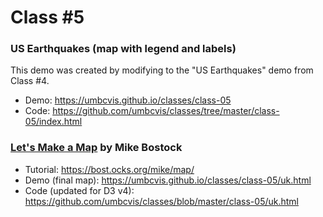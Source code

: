 
# Class #5

### US Earthquakes (map with legend and labels)

This demo was created by modifying to the "US Earthquakes" demo from Class #4.

* Demo: https://umbcvis.github.io/classes/class-05
* Code: https://github.com/umbcvis/classes/tree/master/class-05/index.html

### [Let's Make a Map](https://bost.ocks.org/mike/map/) by Mike Bostock

* Tutorial: https://bost.ocks.org/mike/map/
* Demo (final map): https://umbcvis.github.io/classes/class-05/uk.html
* Code (updated for D3 v4): https://github.com/umbcvis/classes/blob/master/class-05/uk.html
